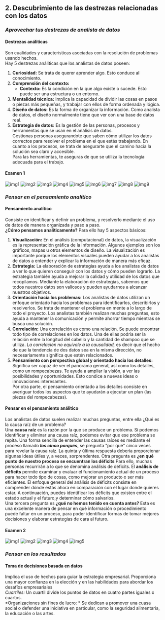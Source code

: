 ## 2. Descubrimiento de las destrezas relacionadas con los datos  
### *Aprovechar tus destrezas de analista de datos*  
#### Destrezas análiticas  
Son cualidades y características asociadas con la resolución de problemas usando hechos.  
Hay 5 destrezas análiticas que los analistas de datos poseen:  
1. **Curiosidad:** Se trata de querer aprender algo. Esto conduce al conocimiento.
2. **Comprensión del contexto:**  
    - **Contexto:** Es la condición en la que algo existe o sucede. Esto puede ser una estructura o un entorno.
3. **Mentalidad técnica:** Implica la capacidad de dividir las cosas en pasos o piezas más pequeñas, y trabajar con ellos de forma ordenada y lógica.
4. **Diseño de datos:** Es la forma de organizar la información. Como analista de datos, el diseño normalmente tiene que ver con una base de datos real.  
5. **Estrategia de datos:** Es la gestión de las personas, procesos y herramientas que se usan en el análisis de datos.  
Gestionas personas asegurandote que saben cómo utilizar los datos correctos para resolver el problema en el que estás trabajando. 
En cuanto a los procesos, se trata de asegurarte que el camino hacia la solución sea claro y accesible.  
Para las herramientas, te aseguras de que se utiliza la tecnología adecuada para el trabajo.  
#### Examen 1  
![img1](./images/ex1_1.jpg)
![img2](./images/ex1_2.jpg)
![img3](./images/ex1_3.jpg)
![img4](./images/ex1_4.jpg)
![img5](./images/ex1_5.jpg)
![img6](./images/ex1_6.jpg)
![img7](./images/ex1_7.jpg)
![img8](./images/ex1_8.jpg)
![img9](./images/ex1_9.jpg)
### *Pensar en el pensamiento analítico*  
#### Pensamiento analítico  
Consiste en identificar y definir un problema, y resolverlo mediante el uso de datos de manera organizada y paso a paso.  
**¿Cómo pensamos analiticamente?**
Para ello hay 5 aspectos básicos:  
1. **Visualización:** En el análisis (computacional) de datos, la visualización es la representación gráfica de la información. Algunos ejemplos son los gráficos, mapas u otros elementos de diseño. La visualización es importante porque los elementos visuales pueden ayudar a los analistas de datos a entender y explicar la información de manera más eficaz.
2. **Estrategia:** La elaboración de estrategias ayuda a los analistas de datos a ver lo que quieren conseguir con los datos y cómo pueden lograrlo. La estrategia
también ayuda a mejorar la calidad y utilidad de los datos que recopilamos. Mediante la elaboración de estrategias, sabemos que todos nuestros datos son valiosos y pueden ayudarnos a alcanzar nuestros objetivos. 
3. **Orientación hacia los problemas:** Los analistas de datos utilizan un enfoque orientado hacia los problemas para identificarlos, describirlos y resolverlos. Se trata de mantener el problema en mente a lo largo de todo el proyecto. Los analistas también realizan muchas preguntas, esto ayuda a mantener la comunicación y permite ahorrar tiempo mientras se busca una solución.
4. **Correlación:** Una correlación es como una relación. Se puede encontrar todo tipo de correlaciones en los datos. Una de ellas podría ser la relación entre la longitud del cabello y la cantidad de shampoo que se utiliza. *La correlación no equivale a la causalidad,* es decir que el hecho de que la tendencia de dos datos sea en la misma dirección, no necesariamente significa que estén relacionados.
5. **Pensamiento con perspectiva global y orientado hacia los detalles:** Significa ser capaz de ver el panorama general, así como los detalles, como un rompecabezas. Te ayuda a ampliar la visión, a ver las posibilidades y oportunidades. Esto condice a nuevas ideas o innovaciones interesantes.  
Por otra parte, el pensamiento orientado a los detalles consiste en averiguar todos los aspectos que te ayudarán a ejecutar un plan (las piezas del rompecabezas).  
#### Pensar en el pensamiento análitico  
Los analistas de datos suelen realizar muchas preguntas, entre ella ¿Qué es la causa raíz de un problema?  
Una **causa raíz** es la razón por la que se produce un problema. Si podemos identificar y eliminar una causa raíz, podemos evitar que ese problema se repita. Una forma sencilla de entender las causas raíces es mediante el proceso llamado ***los cinco porqués***, se pregunta "por qué" cinco veces para revelar la causa raíz. La quinta y última respuesta debería proporcionar algunas ideas útiles y, a veces, sorprendentes.
Otra pregunta es **¿en qué punto de nuestro proceso se encuentran los déficits** Para ello, muchas personas recurrirán a lo que se denomina análisis de déficits. 
El **análisis de déficits** permite examinar y evaluar el funcionamiento actual de un proceso para hacer todo tipo de cosas, como mejorar un producto o ser más eficientes. El enfoque general del análisis de déficits consiste en comprender dónde estás ahora en comparación con el lugar donde quieres estar. A continuación, puedes identificar los déficits que existen entre el estado actual y el futuro,y determinar cómo salvarlos.  
Una tercera pregunta es **¿qué no hemos tenido en cuenta antes?** Esta es una excelente manera de pensar en qué información o procedimiento puede faltar en un proceso, para poder identificar formas de tomar mejores decisiones y elaborar estrategias de cara al futuro. 
#### Examen 2  
![img1](./images/ex2_1.jpg)
![img2](./images/ex2_2.jpg)
![img3](./images/ex2_3.jpg)
![img4](./images/ex2_4.jpg)
![img5](./images/ex2_5.jpg)
### *Pensar en los resultados*  
#### Toma de decisiones basada en datos  
Implica el uso de hechos para guiar la estrategia empresarial. Proporciona una mayor confianza en la elección y en las habilidades para abordar los desafíos empresariales  
 *Cuartiles:* Un cuartil divide los puntos de datos en cuatro partes iguales o cuartos.  
 *Organizaciones sin fines de lucro: * Se dedican a promover una cuasa social o defender una iniciativa en particular, como la seguridad alimentaria, la educación o las artes. 
